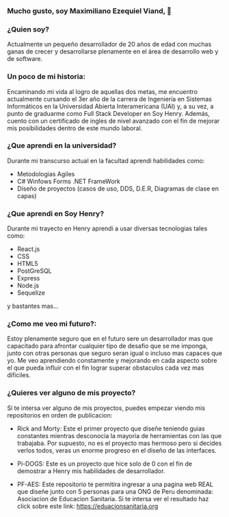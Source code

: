 ### Mucho gusto, soy Maximiliano Ezequiel Viand, 👋

### ¿Quien soy? 
Actualmente un pequeño desarrollador de 20 años de edad con muchas ganas de crecer y desarrollarse plenamente en el área de desarrollo web y de software.

### Un poco de mi historia:
Encaminando mi vida al logro de aquellas dos metas, me encuentro actualmente cursando el 3er año de la carrera de Ingeniería en Sistemas Informáticos en la Universidad Abierta Interamericana (UAI) y, a su vez, a punto de graduarme como Full Stack Developer en Soy Henry. Además, cuento con un certificado de ingles de nivel avanzado con el fin de mejorar mis posibilidades dentro de este mundo laboral.

### ¿Que aprendi en la universidad?
Durante mi transcurso actual en la facultad aprendi habilidades como:
- Metodologias Agiles
- C# Winfows Forms .NET FrameWork
- Diseño de proyectos (casos de uso, DDS, D.E.R, Diagramas de clase en capas)

### ¿Que aprendi en Soy Henry?
Durante mi trayecto en Henry aprendi a usar diversas tecnologias tales como:
- React.js
- CSS
- HTML5
- PostGreSQL
- Express
- Node.js
- Sequelize

y bastantes mas...

### ¿Como me veo mi futuro?:
Estoy plenamente seguro que en el futuro sere un desarrollador mas que capacitado para afrontar cualquier tipo de desafio que se me imponga, junto con otras personas que seguro seran igual o incluso mas capaces que yo. Me veo aprendiendo constamente y mejorando en cada aspecto sobre el que pueda influir con el fin lograr superar obstaculos cada vez mas dificiles.

### ¿Quieres ver alguno de mis proyecto?
Si te intersa ver alguno de mis proyectos, puedes empezar viendo mis repositorios en orden de publicacion:
- Rick and Morty: Este el primer proyecto que diseñe teniendo guias constantes mientras desconocia la mayoria de herramientas con las que trabajaba. Por supuesto, no es el proyecto mas hermoso pero si decides verlos todos, veras un enorme progreso en el diseño de las interfaces.

- Pi-DOGS: Este es un proyecto que hice solo de 0 con el fin de demostrar a Henry mis habilidades de desarrollador.

- PF-AES: Este repositorio te permitira ingresar a una pagina web REAL que diseñe junto con 5 personas para una ONG de Peru denominada: Asociacion de Educacion Sanitaria. Si te intersa ver el resultado haz click sobre este link: https://eduacionsanitaria.org
